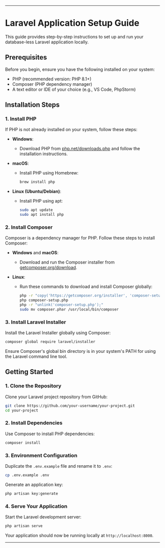 
---

# Laravel Application Setup Guide 

This guide provides step-by-step instructions to set up and run your database-less Laravel application locally.

## Prerequisites

Before you begin, ensure you have the following installed on your system:

- PHP (recommended version: PHP 8.1+)
- Composer (PHP dependency manager)
- A text editor or IDE of your choice (e.g., VS Code, PhpStorm)

## Installation Steps

### 1. Install PHP

If PHP is not already installed on your system, follow these steps:

- **Windows**:
  - Download PHP from [php.net/downloads.php](https://www.php.net/downloads.php) and follow the installation instructions.

- **macOS**:
  - Install PHP using Homebrew:
    ```bash
    brew install php
    ```

- **Linux (Ubuntu/Debian)**:
  - Install PHP using apt:
    ```bash
    sudo apt update
    sudo apt install php
    ```

### 2. Install Composer

Composer is a dependency manager for PHP. Follow these steps to install Composer:

- **Windows** and **macOS**:
  - Download and run the Composer installer from [getcomposer.org/download](https://getcomposer.org/download/).

- **Linux**:
  - Run these commands to download and install Composer globally:
    ```bash
    php -r "copy('https://getcomposer.org/installer', 'composer-setup.php');"
    php composer-setup.php
    php -r "unlink('composer-setup.php');"
    sudo mv composer.phar /usr/local/bin/composer
    ```

### 3. Install Laravel Installer

Install the Laravel Installer globally using Composer:

```bash
composer global require laravel/installer
```

Ensure Composer's global bin directory is in your system's PATH for using the Laravel command line tool.

## Getting Started

### 1. Clone the Repository

Clone your Laravel project repository from GitHub:

```bash
git clone https://github.com/your-username/your-project.git
cd your-project
```

### 2. Install Dependencies

Use Composer to install PHP dependencies:

```bash
composer install
```

### 3. Environment Configuration

Duplicate the `.env.example` file and rename it to `.env`:

```bash
cp .env.example .env
```

Generate an application key:

```bash
php artisan key:generate
```

### 4. Serve Your Application

Start the Laravel development server:

```bash
php artisan serve
```

Your application should now be running locally at `http://localhost:8000`.

---
